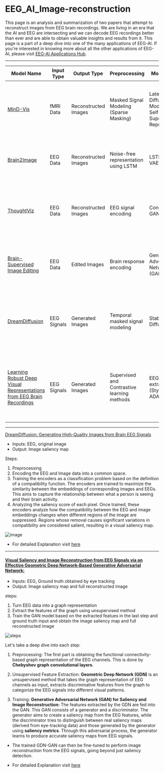 # EEG_AI_Image-reconstruction

This page is an analysis and summarization of two papers that attempt to reconstruct images from EEG brain recordings.
We are living in an era that the AI and EEG are intersecting and we can decode EEG recordings better than ever and are able to obtain valuable insights and results from it.
This page is a part of a deep dive into one of the many applications of EEG-AI. If you're interested in knowing more about all the other applications of EEG-AI, please visit [EEG-AI Applications Hub](https://github.com/Avir-AI/EEG_Applications_Hub).

--------------------------------------------------------------------------

| Model Name | Input Type | Output Type | Preprocessing | Models Used | Decoding Strategy | Key Features | Performance |
|------------|------------|-------------|---------------|-------------|-------------------|--------------|-------------|
| [MinD-Vis](https://arxiv.org/pdf/2211.06956)   | fMRI Data  | Reconstructed Images | Masked Signal Modeling (Sparse Masking) | Latent Diffusion Model (LDM), Self-Supervised Representation| Double Conditioning to enforce decoding consistency | Sparse-coded masked brain modeling | Outperformed state-of-the-art by 66% in semantic mapping, 41% in generation quality (FID) |
| [Brain2Image](https://web.njit.edu/~usman/courses/cs698_fall19/Brain2Image_%20Converting%20Brain%20Signals%20into%20Images.pdf)   | EEG Data    | Reconstructed Images | Noise-free representation using LSTM | LSTM, GAN, VAE | Latent space learned from EEG signals | Generative model generates visual samples semantically coherent with stimuli | GAN: better sharpness, VAE: less realistic images |
| [ThoughtViz](https://www.crcv.ucf.edu/papers/acmmm18/thoughtviz.pdf)    | EEG Data          | Reconstructed Images | EEG signal encoding      | Conditional GAN            | Latent space learned from EEG | Conditional GAN generates class-specific images based on thoughts, learns distribution from limited data    | Effective on digits, characters, and object datasets
| [Brain-Supervised Image Editing](https://openaccess.thecvf.com/content/CVPR2022/papers/Davis_Brain-Supervised_Image_Editing_CVPR_2022_paper.pdf) | EEG Data           | Edited Images        | Brain response encoding     | Generative Adversarial Network (GAN) | Latent space learning via brain responses | Uses implicit brain responses as supervision for learning semantic features and editing images | Comparable performance to manual labeling for semantic editing |
| [DreamDiffusion](https://arxiv.org/pdf/2306.16934)  | EEG Signals    | Generated Images| Temporal masked signal modeling | Stable Diffusion, CLIP      | Image generation from EEG signals | Leverages pre-trained text-to-image models for generating images directly from EEG, with CLIP for embedding alignment | Promising results with high-quality images, overcoming EEG signal challenges |
| [Learning Robust Deep Visual Representations from EEG Brain Recordings](https://arxiv.org/abs/2310.16532)   | EEG Signals      | Generated Images | Supervised and Contrastive learning methods | EEG feature extractor, GAN (StyleGAN-ADA) | Image synthesis from EEG signals | Improves image synthesis quality from EEG by using learned EEG representations in contrastive settings | Achieved 62.9% and 36.13% inception score improvement on EEGCVPR40 and ThoughtViz datasets |

--------------------------------------------------------------------------
 
[DreamDiffusion: Generating High-Quality Images from Brain EEG Signals](https://arxiv.org/pdf/2306.16934)

- Inputs: EEG, original image
- Output: Image saliency map

Steps:
1. Preprocessing
2. Encoding the EEG and Image data into a common space. 
3. Training the encoders as a classification problem based on the definition of a compatibility function. The encoders are trained to maximize the similarity between the embeddings of corresponding images and EEGs. This aims to capture the relationship between what a person is seeing and their brain activity.
4. Analyzing the saliency score of each pixel. Once trained, these encoders analyze how the compatibility between the EEG and image embeddings changes when different regions of the image are suppressed. Regions whose removal causes significant variations in compatibility are considered salient, resulting in a visual saliency map.

![image](https://github.com/user-attachments/assets/9e16fafd-f646-4c92-b026-18f6e0a58469)


- For detailed Explanation visit [here](https://github.com/bbaaii/DreamDiffusion) 

------------------------------------------------------------
#### [Visual Saliency and Image Reconstruction from EEG Signals via an Effective Geometric Deep Network-Based Generative Adversarial Network:](https://www.google.com/url?sa=t&source=web&rct=j&opi=89978449&url=https://ieeexplore.ieee.org/document/9320159&ved=2ahUKEwig94aDu-yHAxX0TKQEHTeMAf0QFnoECBMQAQ&usg=AOvVaw3ztGyfYLu_r6N34G0MAfA4)

- Inputs: EEG, Ground truth obtained by eye tracking
- Output: Image saliency map and full reconstructed image

steps:
1. Turn EEG data into a graph representation
2. Extract the features of the graph using unsupervised method
3. Train the GAN model based on the extracted featues in the last step and ground truth input and obtain the image saliency map and full reconstructed image

![steps](https://github.com/user-attachments/assets/5aba1387-f8f6-43e5-943f-eed0f37e522f)

Let's take a deep dive into each step:

1. Preprocessing: The first part is obtaining the functional connectivity-based graph representation of the EEG channels. This is done by **Chebyshev graph convolutional layers**.

2. Unsupervised Feature Extraction: **Geometric Deep Network (GDN)** is an unsupervised method that takes the graph representation of EEG channels as input, extracts discriminative features from the graph to categorize the EEG signals into different visual patterns.

3. Training: **Generative Adversarial Network (GAN) for Saliency and Image Reconstruction:** The features extracted by the GDN are fed into the GAN. This GAN consists of a generator and a discriminator. The generator aims to create a saliency map from the EEG features, while the discriminator tries to distinguish between real saliency maps (derived from eye-tracking data) and those generated by the generator using **saliency metrics**. Through this adversarial process, the generator learns to produce accurate saliency maps from EEG signals.
* The trained GDN-GAN can then be fine-tuned to perform image reconstruction from the EEG signals, going beyond just saliency detection.

- For detailed Explanation visit [here](https://github.com/ab-mahdi/EEG-AI-Saliency/blob/main/GDN-GAN.md) 



